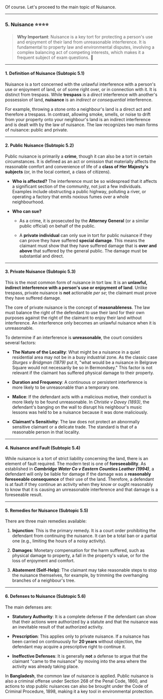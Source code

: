 Of course. Let's proceed to the main topic of Nuisance.

---

### 5. Nuisance ⭐⭐⭐⭐

> **Why Important**: Nuisance is a key tort for protecting a person's use and enjoyment of their land from unreasonable interference. It is fundamental to property law and environmental disputes, involving a complex balancing act of competing interests, which makes it a frequent subject of exam questions. 🏡

---

#### 1. Definition of Nuisance (Subtopic 5.1)

Nuisance is a tort concerned with the unlawful interference with a person's use or enjoyment of land, or of some right over, or in connection with it. It is distinct from trespass. While **trespass** is a _direct_ interference with another's possession of land, **nuisance** is an _indirect or consequential_ interference.

For example, throwing a stone onto a neighbour's land is a direct act and therefore a trespass. In contrast, allowing smoke, smells, or noise to drift from your property onto your neighbour's land is an indirect interference and is dealt with by the law of nuisance. The law recognizes two main forms of nuisance: public and private.

---

#### 2. Public Nuisance (Subtopic 5.2)

Public nuisance is primarily a **crime**, though it can also be a tort in certain circumstances. It is defined as an act or omission that materially affects the reasonable comfort and convenience of life of a **class of Her Majesty's subjects** (or, in the local context, a class of citizens).

- **Who is affected?** The interference must be so widespread that it affects a significant section of the community, not just a few individuals. Examples include obstructing a public highway, polluting a river, or operating a factory that emits noxious fumes over a whole neighbourhood.
    
- **Who can sue?**
    
    - As a crime, it is prosecuted by the **Attorney General** (or a similar public official) on behalf of the public.
        
    - A **private individual** can only sue in tort for public nuisance if they can prove they have suffered **special damage**. This means the claimant must show that they have suffered damage that is **over and above** that suffered by the general public. The damage must be substantial and direct.
        

---

#### 3. Private Nuisance (Subtopic 5.3)

This is the most common form of nuisance in tort law. It is an **unlawful, indirect interference with a person's use or enjoyment of land**. Unlike trespass, private nuisance is **not** actionable _per se_; the claimant must prove they have suffered damage.

The core of private nuisance is the concept of **reasonableness**. The law must balance the right of the defendant to use their land for their own purposes against the right of the claimant to enjoy their land without interference. An interference only becomes an unlawful nuisance when it is unreasonable.

To determine if an interference is **unreasonable**, the court considers several factors:

- **The Nature of the Locality**: What might be a nuisance in a quiet residential area may not be in a busy industrial zone. As the classic case _Sturges v Bridgman (1879)_ put it, "what would be a nuisance in Belgrave Square would not necessarily be so in Bermondsey." This factor is not relevant if the claimant has suffered physical damage to their property.
    
- **Duration and Frequency**: A continuous or persistent interference is more likely to be unreasonable than a temporary one.
    
- **Malice**: If the defendant acts with a malicious motive, their conduct is more likely to be found unreasonable. In _Christie v Davey (1893)_, the defendant's banging on the wall to disrupt his neighbour's music lessons was held to be a nuisance because it was done maliciously.
    
- **Claimant's Sensitivity**: The law does not protect an abnormally sensitive claimant or a delicate trade. The standard is that of a reasonable person in that locality.
    

---

#### 4. Nuisance and Fault (Subtopic 5.4)

While nuisance is a tort of strict liability concerning the land, there is an element of fault required. The modern test is one of **foreseeability**. As established in **_Cambridge Water Co v Eastern Counties Leather (1994)_**, a defendant will only be liable for damage if the damage was a **reasonably foreseeable consequence** of their use of the land. Therefore, a defendant is at fault if they continue an activity when they know or ought reasonably to know that it is causing an unreasonable interference and that damage is a foreseeable result.

---

#### 5. Remedies for Nuisance (Subtopic 5.5)

There are three main remedies available:

1. **Injunction**: This is the primary remedy. It is a court order prohibiting the defendant from continuing the nuisance. It can be a total ban or a partial one (e.g., limiting the hours of a noisy activity).
    
2. **Damages**: Monetary compensation for the harm suffered, such as physical damage to property, a fall in the property's value, or for the loss of enjoyment and comfort.
    
3. **Abatement (Self-Help)**: The claimant may take reasonable steps to stop the nuisance themselves, for example, by trimming the overhanging branches of a neighbour's tree.
    

---

#### 6. Defenses to Nuisance (Subtopic 5.6)

The main defenses are:

- **Statutory Authority**: It is a complete defense if the defendant can show that their actions were authorized by a statute and that the nuisance was an inevitable result of that authorized activity.
    
- **Prescription**: This applies only to private nuisance. If a nuisance has been carried on continuously for **20 years** without objection, the defendant may acquire a prescriptive right to continue it.
    
- **Ineffective Defenses**: It is generally **not** a defense to argue that the claimant "came to the nuisance" by moving into the area where the activity was already taking place.
    

In **Bangladesh**, the common law of nuisance is applied. Public nuisance is also a criminal offense under Section 268 of the Penal Code, 1860, and actions to stop public nuisances can also be brought under the Code of Criminal Procedure, 1898, making it a key tool in environmental protection.